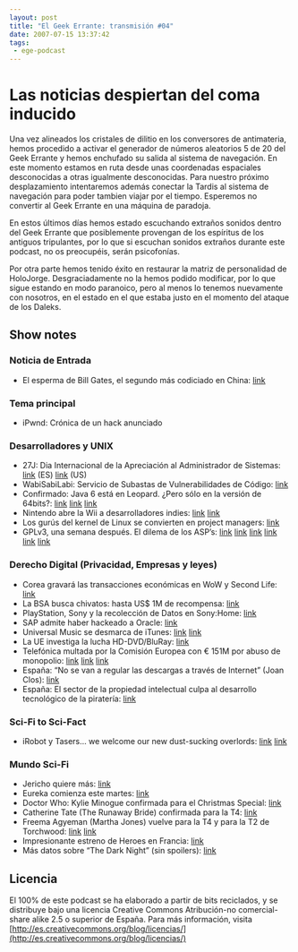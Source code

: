 ```yaml
---
layout: post
title: "El Geek Errante: transmisión #04"
date: 2007-07-15 13:37:42
tags:
 - ege-podcast
---
```


# Las noticias despiertan del coma inducido
Una vez alineados los cristales de dilitio en los conversores de antimateria, hemos procedido a activar el generador de números aleatorios 5 de 20 del Geek Errante y hemos enchufado su salida al sistema de navegación. En este momento estamos en ruta desde unas coordenadas espaciales desconocidas a otras igualmente desconocidas. Para nuestro próximo desplazamiento intentaremos además conectar la Tardis al sistema de navegación para poder tambien viajar por el tiempo. Esperemos no convertir al Geek Errante en una máquina de paradoja.

En estos últimos días hemos estado escuchando extraños sonidos dentro del Geek Errante que posiblemente provengan de los espíritus de los antiguos tripulantes, por lo que si escuchan sonidos extraños durante este podcast, no os preocupéis, serán psicofonías.

Por otra parte hemos tenido éxito en restaurar la matriz de personalidad de HoloJorge. Desgraciadamente no la hemos podido modificar, por lo que sigue estando en modo paranoico, pero al menos lo tenemos nuevamente con nosotros, en el estado en el que estaba justo en el momento del ataque de los Daleks.

## Show notes
### Noticia de Entrada
- El esperma de Bill Gates, el segundo más codiciado en China: [link](http://mr-bullfrog.blogspot.com.es/2007/07/cosas-raras-del-mundo.html)

### Tema principal
- iPwnd: Crónica de un hack anunciado

### Desarrolladores y UNIX
- 27J: Dia Internacional de la Apreciación al Administrador de Sistemas: [link](http://web.archive.org/web/20071107092747/http://www.sysadminday.com.es/) (ES) [link](http://sysadminday.com/) (US)
- WabiSabiLabi: Servicio de Subastas de Vulnerabilidades de Código: [link](http://web.archive.org/web/20071114070319/http://www.wslabi.com/wabisabilabi/about.do?)
- Confirmado: Java 6 está en Leopard. ¿Pero sólo en la versión de 64bits?: [link](http://www.javalobby.org/nl/archive/jlnews_20070619o.html) [link](https://damnhandy.com/2007/06/13/java-on-mac-os-x-leopard-to-be-64-bit-resolution-independent/) [link](http://web.archive.org/web/20070921212029/http://weblogs.java.net/blog/robogeek/archive/2007/06/java_on_os_x_it.html)
- Nintendo abre la Wii a desarrolladores indies: [link](http://gizmodo.com/272717/nintendo-opens-wii-to-indie-developers) [link](https://www.engadget.com/2007/06/27/wiiware-paves-the-way-for-homemade-wii-games/)
- Los gurús del kernel de Linux se convierten en project managers: [link](http://web.archive.org/web/20070904041443/http://digg.com/linux_unix/Are_top_Linux_developers_losing_the_will_to_code)
- GPLv3, una semana después. El dilema de los ASP’s: [link](http://lawandlifesiliconvalley.blogspot.com.es/2007/07/general-public-license-version-3-legal.html) [link](http://web.archive.org/web/20071014214510/http://blogs.sun.com/webmink/entry/welcome_to_gplv3) [link](http://web.archive.org/web/20070702092301/http://news.yahoo.com/s/nf/20070629/bs_nf/53471) [link](http://web.archive.org/web/20070714110703/http://news.yahoo.com/s/cmp/20070630/tc_cmp/200001747) [link](https://tech.slashdot.org/story/07/07/01/0142248/swsoft-out-of-compliance-with-the-gpl) [link](http://web.archive.org/web/20070712204902/http://news.yahoo.com/s/infoworld/20070706/tc_infoworld/90005)

### Derecho Digital (Privacidad, Empresas y leyes)
- Corea gravará las transacciones económicas en WoW y Second Life: [link](http://web.archive.org/web/20070910112947/http://kotaku.com/gaming/one-of-the-only-certainties-in-life/south-korea-to-tax-virtual-assets-273957.php)
- La BSA busca chivatos: hasta US$ 1M de recompensa: [link](http://arstechnica.com/tech-policy/2007/07/bsa-announces-1-million-award-for-piracy-snitches/)
- PlayStation, Sony y la recolección de Datos en Sony:Home: [link](http://web.archive.org/web/20071109162452/http://sigt.net/archivo/playstation-sony-y-la-recoleccion-de-datos.xhtml)
- SAP admite haber hackeado a Oracle: [link](http://www.dvorak.org/blog/2007/07/03/sap-admits-to-hacking-oracle/)
- Universal Music se desmarca de iTunes: [link](http://web.archive.org/web/20070708193620/http://news.yahoo.com/s/nf/20070703/bs_nf/53532) [link](https://hipertextual.com/archivo/2007/06/la-itunes-store-supera-amazon/)
- La UE investiga la lucha HD-DVD/BluRay: [link](http://web.archive.org/web/20070705232341/http://news.yahoo.com/s/ap/20070703/ap_on_hi_te/eu_dvd_formats)
- Telefónica multada por la Comisión Europea con € 151M por abuso de monopolio: [link](http://noticiasfriki.blogspot.com.es/2007/07/cesar-alierta-friki-del-da-enhorabuena.html) [link](https://bandaancha.eu/articulos/recurso-telefonica-podria-paralizar-4846) [link](https://bandaancha.eu/articulos/bruselas-multa-telefonica-151-8-millones-4837)
- España: “No se van a regular las descargas a través de Internet” (Joan Clos): [link](http://web.archive.org/web/20070703192559/http://www.aui.es/index.php?body=dest_v1article&id_article=2752)
- España: El sector de la propiedad intelectual culpa al desarrollo tecnológico de la piratería: [link](http://tecnologia.elpais.com/tecnologia/2007/06/29/actualidad/1183105681_850215.html)

### Sci-Fi to Sci-Fact
- iRobot y Tasers… we welcome our new dust-sucking overlords: [link](http://web.archive.org/web/20070701200301/http://news.yahoo.com/s/ap/20070628/ap_on_hi_te/armed_robots) [link](http://www.johnny-five.com/)

### Mundo Sci-Fi
- Jericho quiere más: [link](http://www.sliceofscifi.com/2007/07/03/jericho-has-long-term-plans/)
- Eureka comienza este martes: [link](http://www.syfy.com/eureka)
- Doctor Who: Kylie Minogue confirmada para el Christmas Special: [link](http://web.archive.org/web/20071228082909/http://www.bbc.co.uk/doctorwho/news/cult/news/drwho/2007/07/03/46771.shtml)
- Catherine Tate (The Runaway Bride) confirmada para la T4: [link](http://web.archive.org/web/20080218175211/http://www.bbc.co.uk/doctorwho/news/cult/news/drwho/2007/07/03/46831.shtml)
- Freema Agyeman (Martha Jones) vuelve para la T4 y para la T2 de Torchwood: [link](http://web.archive.org/web/20071030041117/http://www.bbc.co.uk/doctorwho/news/cult/news/drwho/2007/07/02/46692.shtml) [link](http://www.sliceofscifi.com/2007/07/02/series-four-doctor-who-breaking-news/)
- Impresionante estreno de Heroes en Francia: [link](http://web.archive.org/web/20071208062339/http://www.vertele.com/noticias/detail.php?id=15813)
- Más datos sobre “The Dark Night” (sin spoilers): [link](https://www.comicbookmovie.com/batman/batman_the_dark_knight/a-spoiler-free-update-of-the-dark-knight-a3729)

## Licencia
El 100% de este podcast se ha elaborado a partir de bits reciclados, y se distribuye bajo una licencia Creative Commons Atribución-no comercial-share alike 2.5 o superior de España. Para más información, visita [http://es.creativecommons.org/blog/licencias/](http://es.creativecommons.org/blog/licencias/)

